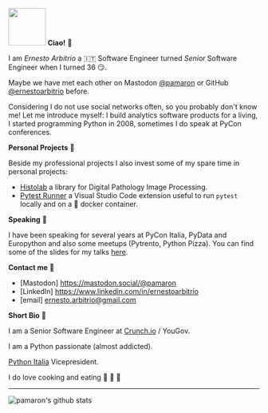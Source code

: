 <img src=https://ernesto.arbitrio.fyi/about/me-avatar_hu420202596282925777.png width=75> **Ciao!** 👋

I am *Ernesto Arbitrio* a 🇮🇹 Software Engineer turned *Senior* Software Engineer when I turned 36 😏.

Maybe we have met each other on Mastodon [@pamaron](https://mastodon.social/@pamaron) or GitHub [@ernestoarbitrio](https://github.com/ernestoarbitrio) before.

Considering I do not use social networks often, so you probably don't know me! Let me introduce myself: I build analytics software products for a living, I started programming Python in 2008, sometimes I do speak at PyCon conferences.


**Personal Projects** 📒

Beside my professional projects I also invest some of my spare time in personal projects:

* [Histolab](https://github.com/histolab/histolab) a library for Digital Pathology Image Processing.
* [Pytest Runner](https://github.com/ernestoarbitrio/pytest-runner) a Visual Studio Code extension useful to run ``pytest`` locally and on a 🐳 docker container.

**Speaking** 📢

I have been speaking for several years at PyCon Italia, PyData and Europython and also some meetups (Pytrento, Python Pizza).
You can find some of the slides for my talks [here](https://speakerdeck.com/pamaron).

**Contact me** 📧

* [Mastodon] https://mastodon.social/@pamaron
* [LinkedIn] https://www.linkedin.com/in/ernestoarbitrio
* [email] ernesto.arbitrio@gmail.com

**Short Bio** 👤

I am a Senior Software Engineer at [Crunch.io](https://crunch.io/team/) / YouGov.

I am a Python passionate (almost addicted).

[Python Italia](https://www.pycon.it) Vicepresident.

I do love cooking and eating 🍷 🍝 🥩

---

![pamaron's github stats](https://github-readme-stats.vercel.app/api?username=ernestoarbitrio)
